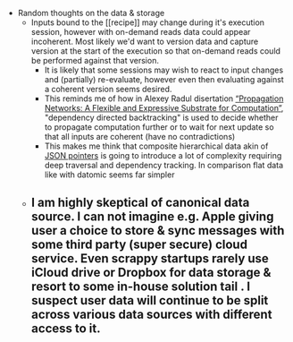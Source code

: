 - Random thoughts on the data & storage
	- Inputs bound to the [[recipe]] may change during it's execution session, however with on-demand reads data could appear incoherent. Most likely we'd want to version data and capture version at the start of the execution so that on-demand reads could be performed against that version.
		- It is likely that some sessions may wish to react to input changes and (partially) re-evaluate, however even then evaluating against a coherent version seems desired.
		- This reminds me of how in Alexey Radul disertation [“Propagation Networks: A Flexible and Expressive Substrate for Computation”](https://dspace.mit.edu/bitstream/handle/1721.1/49525/MIT-CSAIL-TR-2009-053.pdf), "dependency directed backtracking" is used to decide whether to propagate computation further or to wait for next update so that all inputs are coherent (have no contradictions)
		- This makes me think that composite hierarchical data akin of [JSON pointers](https://datatracker.ietf.org/doc/html/rfc6901) is going to introduce a lot of complexity requiring deep traversal and dependency tracking. In comparison flat data like with datomic seems far simpler
	- I am highly **skeptical of canonical data source**. I can not imagine e.g. Apple giving user a choice to store & sync messages with some third party (super secure) cloud service. Even scrappy startups rarely use iCloud drive or Dropbox for data storage & resort to some in-house solution tail . I suspect user data will continue to be split across various data sources with different access to it.
		-
